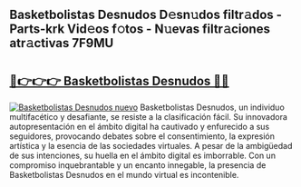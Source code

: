 ## Basketbolistas Desnudos D𝚎sn𝚞dos filtr𝚊dos - Parts-krk Vid𝚎os f𝚘tos - N𝚞evas filtr𝚊ciones atr𝚊ctivas 7F9MU

# <h2><a href="http://mb1b9l.tromn.icu/?c=Basketbolistas+Desnudos">🔗👉👉👉 Basketbolistas Desnudos 🔗🔗</a></h2>

[![Basketbolistas Desnudos nuevo](https://i.imgur.com/pEAQMta.gif)](http://mb1b9l.tromn.icu/?c=Basketbolistas+Desnudos)
Basketbolistas Desnudos, un individuo multifacético y desafiante, se resiste a la clasificación fácil. Su innovadora autopresentación en el ámbito digital ha cautivado y enfurecido a sus seguidores, provocando debates sobre el consentimiento, la expresión artística y la esencia de las sociedades virtuales. A pesar de la ambigüedad de sus intenciones, su huella en el ámbito digital es imborrable. Con un compromiso inquebrantable y un encanto innegable, la presencia de Basketbolistas Desnudos en el mundo virtual es incontenible.
